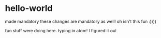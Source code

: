 # hello-world
made mandatory
these changes are mandatory as well! oh isn't this fun :))))

fun stuff were doing here. typing in atom! I figured it out
